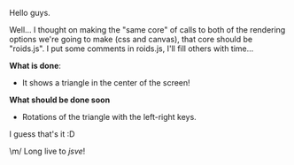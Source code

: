 Hello guys.

Well... I thought on making the "same core" of calls to both of the
rendering options we're going to make (css and canvas), that core should be
"roids.js". I put some comments in roids.js, I'll fill others with time...

**What is done**:
* It shows a triangle in the center of the screen!

**What should be done soon**
* Rotations of the triangle with the left-right keys.

I guess that's it :D

\m/ Long live to *jsve*!